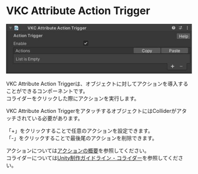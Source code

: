 # VKC Attribute Action Trigger

![VKCAttributeActionTrigger](img/VKCAttributeActionTrigger.jpg)

VKC Attribute Action Triggerは、オブジェクトに対してアクションを導入することができるコンポーネントです。<br/>
コライダーをクリックした際にアクションを実行します。

VKC Attribute Action TriggerをアタッチするオブジェクトにはColliderがアタッチされている必要があります。

「+」をクリックすることで任意のアクションを設定できます。<br/>
「-」をクリックすることで最後尾のアクションを削除できます。

アクションについては[アクションの概要](../Actions/ActionsOverview.md)を参照してください。<br>
コライダーについては[Unity制作ガイドライン - コライダー](../WorldMakingGuide/UnityGuidelines.md)を参照してください。